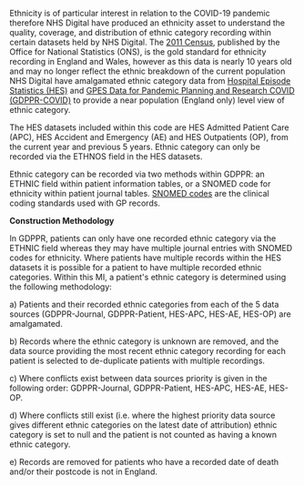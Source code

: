 Ethnicity is of particular interest in relation to the COVID-19 pandemic therefore NHS Digital have produced an ethnicity asset to understand the quality, coverage, and distribution of ethnic category recording within certain datasets held by NHS Digital. The [2011 Census](https://www.ons.gov.uk/census/2011census), published by the Office for National Statistics (ONS), is the gold standard for ethnicity recording in England and Wales, however as this data is nearly 10 years old and may no longer reflect the ethnic breakdown of the current population NHS Digital have amalgamated ethnic category data from [Hospital Episode Statistics (HES)](https://digital.nhs.uk/data-and-information/data-tools-and-services/data-services/hospital-episode-statistics) and [GPES Data for Pandemic Planning and Research COVID (GDPPR-COVID)](https://digital.nhs.uk/coronavirus/gpes-data-for-pandemic-planning-and-research) to provide a near population (England only) level view of ethnic category.


The HES datasets included within this code are HES Admitted Patient Care (APC), HES Accident and Emergency (AE) and HES Outpatients (OP), from the current year and previous 5 years. Ethnic category can only be recorded via the ETHNOS field in the HES datasets. 

Ethnic category can be recorded via two methods within GDPPR: an ETHNIC field within patient information tables, or a SNOMED code for ethnicity within patient journal tables. [SNOMED codes](https://digital.nhs.uk/services/terminology-and-classifications/snomed-ct) are the clinical coding standards used with GP records.


**Construction Methodology**

In GDPPR, patients can only have one recorded ethnic category via the ETHNIC field whereas they may have multiple journal entries with SNOMED codes for ethnicity. Where patients have multiple records within the HES datasets it is possible for a patient to have multiple recorded ethnic categories. Within this MI, a patient's ethnic category is determined using the following methodology:

a) Patients and their recorded ethnic categories from each of the 5 data sources (GDPPR-Journal, GDPPR-Patient, HES-APC, HES-AE, HES-OP) are amalgamated.

b) Records where the ethnic category is unknown are removed, and the data source providing the most recent ethnic category recording for each patient is selected to de-duplicate patients with multiple recordings.

c) Where conflicts exist between data sources priority is given in the following order: GDPPR-Journal, GDPPR-Patient, HES-APC, HES-AE, HES-OP. 

d) Where conflicts still exist (i.e. where the highest priority data source gives different ethnic categories on the latest date of attribution) ethnic category is set to null and the patient is not counted as having a known ethnic category.

e) Records are removed for patients who have a recorded date of death and/or their postcode is not in England.

